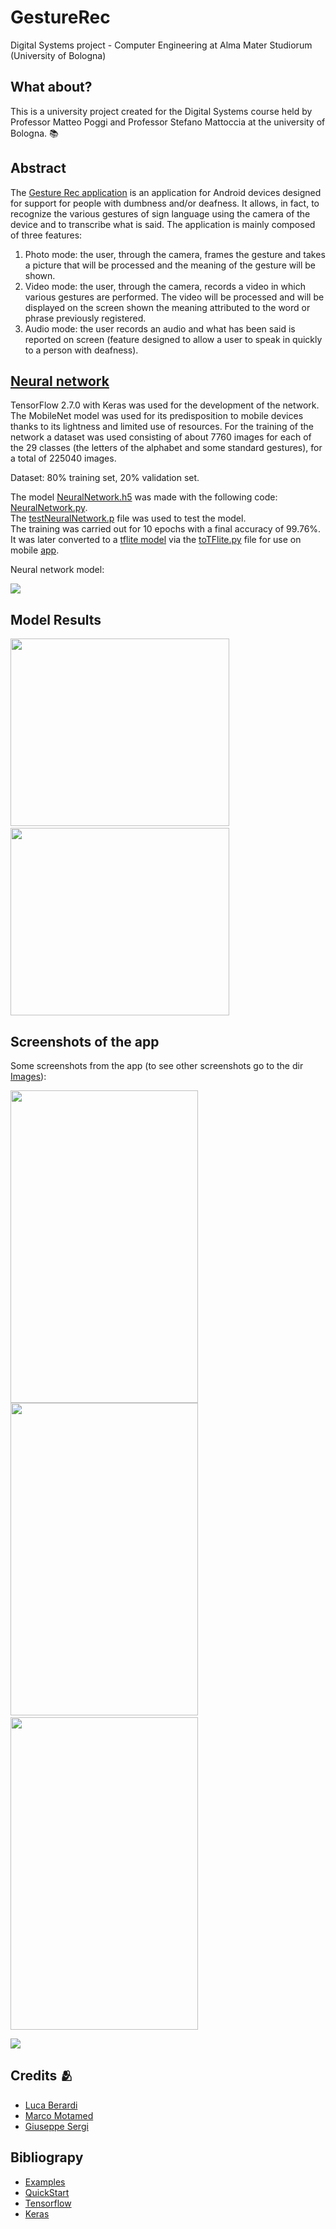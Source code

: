 # GestureRec
Digital Systems project - Computer Engineering at Alma Mater Studiorum (University of Bologna)

## What about?
This is a university project created for the Digital Systems course held by Professor Matteo Poggi and Professor Stefano Mattoccia at the university of Bologna. :books:

## Abstract
The [Gesture Rec application](https://github.com/UniIdeas/GestureRec/tree/main/data/Android_app/Es_Sistemi_Digitali) is an application for Android devices designed for
support for people with dumbness and/or deafness. It allows, in fact, to
recognize the various gestures of sign language using the camera of the
device and to transcribe what is said.
The application is mainly composed of three features:
1. Photo mode: the user, through the camera, frames the gesture and takes a picture that will be processed and the meaning of the
gesture will be shown.
2. Video mode: the user, through the camera, records a video in which
various gestures are performed. The video will be processed and will be displayed on the screen
shown the meaning attributed to the word or phrase previously
registered.
3. Audio mode: the user records an audio and what has been said is reported on
screen (feature designed to allow a user to speak in
quickly to a person with deafness).

## [Neural network](https://github.com/UniIdeas/GestureRec/tree/main/data/NeuralNetwork)
TensorFlow 2.7.0 with Keras was used for the development of the network.
The MobileNet model was used for its predisposition to mobile devices thanks to its lightness and limited use of resources.
For the training of the network a dataset was used consisting of about 7760 images for each of the 29 classes (the letters of the alphabet and some standard gestures), for a total of 225040 images.

Dataset: 80% training set, 20% validation set.


The model [NeuralNetwork.h5](https://github.com/UniIdeas/GestureRec/blob/main/data/NeuralNetwork/NeuralNetwork.h5) was made with the following code: [NeuralNetwork.py](https://github.com/UniIdeas/GestureRec/blob/main/data/NeuralNetwork/NeuralNetwork.py). <br>
The [testNeuralNetwork.p](https://github.com/UniIdeas/GestureRec/blob/main/data/NeuralNetwork/testNeuralNetwork.py) file was used to test the model.<br>
The training was carried out for 10 epochs with a final accuracy of 99.76%.
It was later converted to a [tflite model](https://github.com/UniIdeas/GestureRec/blob/main/data/NeuralNetwork/model.tflite) via the [toTFlite.py](https://github.com/UniIdeas/GestureRec/blob/main/data/NeuralNetwork/toTFlite.py) file for use on mobile [app](https://github.com/UniIdeas/GestureRec/tree/main/data/Android_app/Es_Sistemi_Digitali).


Neural network model:
<p align="left">
  <img src="Images/neural.jpg">
</p>

## Model Results
<p align="left">
  <img src="modelTrainingImages/model1.jpg" style="width:350px;height:300px"> &nbsp &nbsp&nbsp &nbsp &nbsp&nbsp &nbsp &nbsp&nbsp
  <img src="modelTrainingImages/model2.jpg" style="width:350px;height:300px">
</p>

## Screenshots of the app
Some screenshots from the app (to see other screenshots go to the dir [Images](https://github.com/UniIdeas/GestureRec/tree/main/Images)):
<p align="left">
  <img src="Images/SchermataHome.jpg" style="width:300px;height:500px"> <br>
  <img src="Images/photo3.png" style="width:300px;height:500px">
   &nbsp &nbsp&nbsp &nbsp &nbsp&nbsp &nbsp &nbsp&nbsp
  <img src="Images/photo2.jpg" style="width:300px;height:500px">
</p>


<p align="left">
  <img src="Images/video2.jpg" >
</p>


## Credits 🫂
- [Luca Berardi](https://github.com/LucaBerardi6)
- [Marco Motamed](https://github.com/MotaMarco)
- [Giuseppe Sergi](https://github.com/GiuseppeSergi3) 

## Bibliograpy
- [Examples](https://github.com/tensorflow/examples)
- [QuickStart](https://www.tensorflow.org/lite/android/quickstart)
- [Tensorflow](https://www.tensorflow.org/)
- [Keras](https://keras.io/api/applications/)


